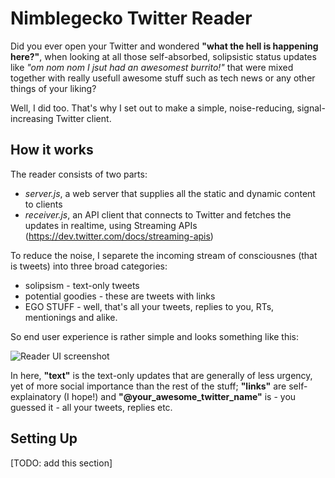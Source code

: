 Nimblegecko Twitter Reader
===========

Did you ever open your Twitter and wondered **"what the hell is happening here?"**, when looking 
at all those self-absorbed, solipsistic status updates like *"om nom nom I jsut had an awesomest burrito!"* 
that were mixed together with really usefull awesome stuff such as tech news or any other things of your liking?

Well, I did too. That's why I set out to make a simple, noise-reducing, signal-increasing Twitter client.


How it works
------------
The reader consists of two parts: 

- *server.js*, a web server that supplies all the static and dynamic content to clients
- *receiver.js*, an API client that connects to Twitter and fetches the updates in realtime, using Streaming 
APIs (https://dev.twitter.com/docs/streaming-apis)

To reduce the noise, I separete the incoming stream of consciousnes (that is tweets) into three broad categories:
- solipsism - text-only tweets
- potential goodies - these are tweets with links
- EGO STUFF - well, that's all your tweets, replies to you, RTs, mentionings and alike.

So end user experience is rather simple and looks something like this:

![Reader UI screenshot](https://raw.github.com/ArtS/nimbelgecko/master/mockups/screenshot.png)

In here, **"text"** is the text-only updates that are generally of less urgency, yet of more social importance than the 
rest of the stuff; **"links"** are self-explainatory (I hope!) and **"@your_awesome_twitter_name"** is - you guessed it - 
all your tweets, replies etc.

Setting Up
----------

[TODO: add this section]
